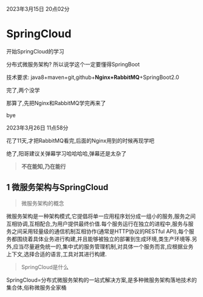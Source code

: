 2023年3月15日 20点02分

# SpringCloud

开始SpringCloud的学习

分布式微服务架构?
所以说学这个一定要懂得SpringBoot

技术要求:
java8+maven+git,github+**Nginx+RabbitMQ**+SpringBoot2.0

完了,两个没学

那算了,先把Nginx和RabbitMQ学完再来了

bye

2023年3月26日 11点58分

花了11天,才把RabbitMQ看完,后面的Nginx用到的时候再现学吧

绝了,阳哥建议关弹幕学习哈哈哈哈,弹幕还是太杂了

>**不在能知,乃在能行**

## 1 微服务架构与SpringCloud

>微服务架构的概念

微服务架构是一种架构模式,它提倡将单一应用程序划分成一组小的服务,服务之间互相协调,互相配合,为用户提供最终价值.每个服务运行在独立的进程中,服务与服务之间采用轻量级的通信机制互相协作(通常是HTTP协议的RESTful API),每个服务都围绕着具体业务进行构建,并且能够被独立的部署到生成环境,类生产环境等.另外,应当尽量避免统一的,集中式的服务管理机制,对具体一个服务而言,应根据业务上下文,选择合适的语言,工具对其进行构建.

>SpringCloud是什么

SpringCloud=分布式微服务架构的一站式解决方案,是多种微服务架构落地技术的集合体,俗称微服务全家桶

